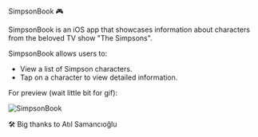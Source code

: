SimpsonBook 🎮

SimpsonBook is an iOS app that showcases information about characters from the beloved TV show "The Simpsons".

SimpsonBook allows users to:
- View a list of Simpson characters.
- Tap on a character to view detailed information.

For preview (wait little bit for gif): 

![SimpsonBook](https://github.com/nigarixx/SimpsonBook/assets/105124936/975e9efa-2c35-4e4c-9be4-e1a76eeba30c)


🛠️ Big thanks to Atıl Samancıoğlu
